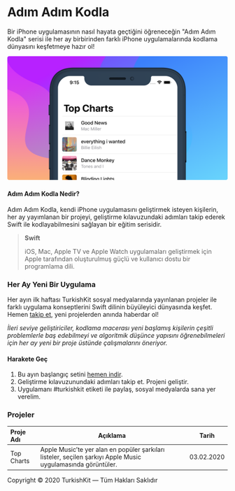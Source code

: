 # Adım Adım Kodla

Bir iPhone uygulamasının nasıl hayata geçtiğini öğreneceğin "Adım Adım Kodla" serisi ile her ay birbirinden farklı iPhone uygulamalarında kodlama dünyasını keşfetmeye hazır ol!

![Adım Adım Kodla Cover](images/cover.png)



#### Adım Adım Kodla Nedir?

Adım Adım Kodla, kendi iPhone uygulamasını geliştirmek isteyen kişilerin, her ay yayımlanan bir projeyi, geliştirme kılavuzundaki adımları takip ederek Swift ile kodlayabilmesini sağlayan bir eğitim serisidir.



> **Swift**
>
> iOS, Mac, Apple TV ve Apple Watch uygulamaları geliştirmek için Apple tarafından oluşturulmuş güçlü ve kullanıcı dostu bir programlama dili.



### Her Ay Yeni Bir Uygulama

Her ayın ilk haftası TurkishKit sosyal medyalarında yayınlanan projeler ile farklı uygulama konseptlerini Swift dilinin büyüleyici dünyasında keşfet. Hemen [takip et](https://twitter.com/turkishkit), yeni projelerden anında haberdar ol! 

*İleri seviye geliştiriciler, kodlama macerası yeni başlamış kişilerin çeşitli problemlerle baş edebilmeyi ve algoritmik düşünce yapısını öğrenebilmeleri için her ay yeni bir proje üstünde çalışmalarını öneriyor.*



#### Harakete Geç

1. Bu ayın başlangıç setini [hemen indir](https://google.com).
2. Geliştirme kılavuzunundaki adımları takip et. Projeni geliştir.
3. Uygulamanı #turkishkit etiketi ile paylaş, sosyal medyalarda sana yer verelim.



### Projeler

| Proje Adı  | Açıklama                                                     | Tarih      |
| :--------- | ------------------------------------------------------------ | ---------- |
| Top Charts | Apple Music’te yer alan en popüler şarkıları listeler, seçilen şarkıyı Apple Music uygulamasında görüntüler. | 03.02.2020 |





Copyright © 2020 TurkishKit — Tüm Hakları Saklıdır

